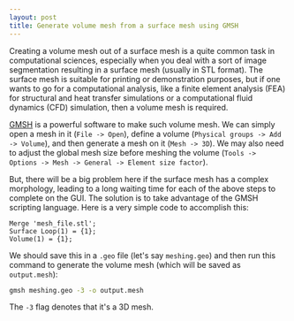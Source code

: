 ```yaml
---
layout: post
title: Generate volume mesh from a surface mesh using GMSH
---
```


Creating a volume mesh out of a surface mesh is a quite common task in computational sciences, especially when you deal with a sort of image segmentation resulting in a surface mesh (usually in STL format). The surface mesh is suitable for printing or demonstration purposes, but if one wants to go for a computational analysis, like a finite element analysis (FEA) for structural and heat transfer simulations or a computational fluid dynamics (CFD) simulation, then a volume mesh is required.

[GMSH](https://gmsh.info/) is a powerful software to make such volume mesh. We can simply open a mesh in it (`File -> Open`), define a volume (`Physical groups -> Add -> Volume`), and then generate a mesh on it (`Mesh -> 3D`). We may also need to adjust the global mesh size before meshing the volume (`Tools -> Options -> Mesh -> General -> Element size factor`). 

But, there will be a big problem here if the surface mesh has a complex morphology, leading to a long waiting time for each of the above steps to complete on the GUI. The solution is to take advantage of the GMSH scripting language. Here is a very simple code to accomplish this:

```
Merge 'mesh_file.stl';
Surface Loop(1) = {1};
Volume(1) = {1};
```

We should save this in a `.geo` file (let's say `meshing.geo`) and then run this command to generate the volume mesh (which will be saved as `output.mesh`):

```bash
gmsh meshing.geo -3 -o output.mesh
```
 The `-3` flag denotes that it's a 3D mesh.